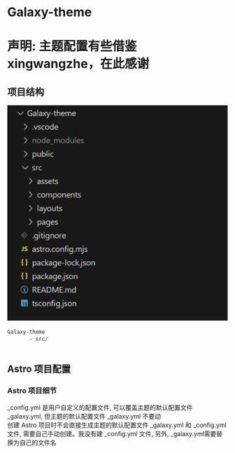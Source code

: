 # Galaxy-theme  
# 声明: 主题配置有些借鉴xingwangzhe，在此感谢

## 项目结构  
![项目结构](src/images/profile.png)

```
Galaxy-theme
       - src/


```
##  Astro 项目配置
### Astro 项目细节
_config.yml 是用户自定义的配置文件, 可以覆盖主题的默认配置文件 _galaxy.yml, 但主题的默认配置文件 _galaxy.yml 不要动  
创建 Astro 项目时不会直接生成主题的默认配置文件 _galaxy.yml 和 _config.yml 文件, 需要自己手动创建。我没有建 _config.yml 文件, 另外, _galaxy.yml需要替换为自己的文件名
